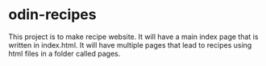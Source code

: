 # odin-recipes
This project is to make recipe website. It will have a main index page that is written in index.html. It will have multiple pages that lead to recipes using html files in a folder called pages.